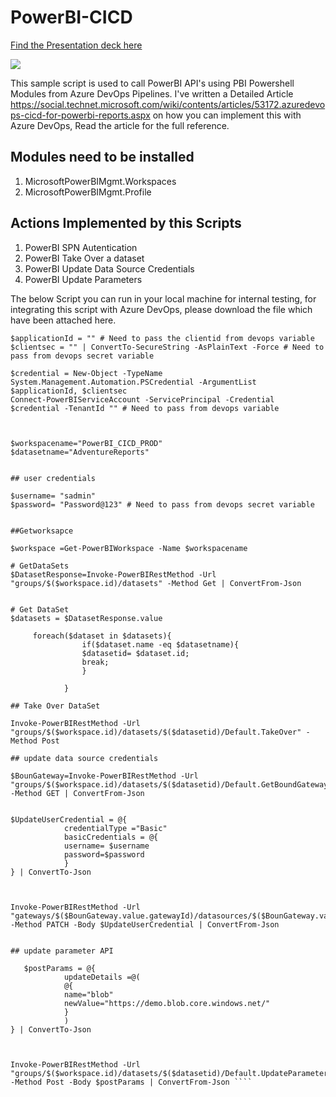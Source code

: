 # PowerBI-CICD

[Find the Presentation deck here](https://github.com/jayendranarumugam/PowerBI-CICD/blob/master/CICD%20for%20PowerBI%20Reports.pdf)

![](https://social.technet.microsoft.com/wiki/cfs-filesystemfile.ashx/__key/communityserver-components-imagefileviewer/communityserver-wikis-components-files-00-00-00-00-05/1222.Feature.jpg_2D00_550x0.jpg)

This sample script is used to call PowerBI API's using PBI Powershell Modules from Azure DevOps Pipelines. I've written a Detailed Article https://social.technet.microsoft.com/wiki/contents/articles/53172.azuredevops-cicd-for-powerbi-reports.aspx on how you can implement this with Azure DevOps, Read the article for the full reference.

 

## Modules need to be installed 



1. MicrosoftPowerBIMgmt.Workspaces
2. MicrosoftPowerBIMgmt.Profile
 

## Actions Implemented by this Scripts

1. PowerBI SPN Autentication
2. PowerBI Take Over a dataset
3. PowerBI  Update Data Source Credentials
4. PowerBI  Update Parameters


The below Script you can run in your local machine for internal testing, for integrating this script with Azure DevOps, please download the file which have been attached here.


````
$applicationId = "" # Need to pass the clientid from devops variable 
$clientsec = "" | ConvertTo-SecureString -AsPlainText -Force # Need to pass from devops secret variable 
 
$credential = New-Object -TypeName System.Management.Automation.PSCredential -ArgumentList $applicationId, $clientsec 
Connect-PowerBIServiceAccount -ServicePrincipal -Credential $credential -TenantId "" # Need to pass from devops variable  
 
 
 
$workspacename="PowerBI_CICD_PROD" 
$datasetname="AdventureReports" 
 
 
## user credentials 
 
$username= "sadmin" 
$password= "Password@123" # Need to pass from devops secret variable  
 
 
##Getworksapce 
 
$workspace =Get-PowerBIWorkspace -Name $workspacename 
 
# GetDataSets 
$DatasetResponse=Invoke-PowerBIRestMethod -Url "groups/$($workspace.id)/datasets" -Method Get | ConvertFrom-Json 
 
 
# Get DataSet 
$datasets = $DatasetResponse.value 
 
     foreach($dataset in $datasets){ 
                if($dataset.name -eq $datasetname){ 
                $datasetid= $dataset.id; 
                break; 
                } 
 
            } 
 
## Take Over DataSet 
 
Invoke-PowerBIRestMethod -Url "groups/$($workspace.id)/datasets/$($datasetid)/Default.TakeOver" -Method Post 
 
## update data source credentials 
 
$BounGateway=Invoke-PowerBIRestMethod -Url "groups/$($workspace.id)/datasets/$($datasetid)/Default.GetBoundGatewayDataSources" -Method GET | ConvertFrom-Json 
 
 
$UpdateUserCredential = @{ 
            credentialType ="Basic" 
            basicCredentials = @{             
            username= $username 
            password=$password 
            } 
} | ConvertTo-Json 
 
 
 
Invoke-PowerBIRestMethod -Url "gateways/$($BounGateway.value.gatewayId)/datasources/$($BounGateway.value.id)" -Method PATCH -Body $UpdateUserCredential | ConvertFrom-Json 
 
 
## update parameter API 
 
   $postParams = @{ 
            updateDetails =@( 
            @{ 
            name="blob" 
            newValue="https://demo.blob.core.windows.net/" 
            } 
            ) 
} | ConvertTo-Json 
 
 
 
Invoke-PowerBIRestMethod -Url "groups/$($workspace.id)/datasets/$($datasetid)/Default.UpdateParameters" -Method Post -Body $postParams | ConvertFrom-Json ````
 

 

 

